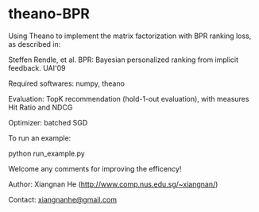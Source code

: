 # theano-BPR
Using Theano to implement the matrix factorization with BPR ranking loss, as described in:

Steffen Rendle, et al. BPR: Bayesian personalized ranking from implicit feedback. UAI'09


Required softwares: numpy, theano

Evaluation: TopK recommendation (hold-1-out evaluation), with measures Hit Ratio and NDCG

Optimizer: batched SGD

To run an example: 

  python run_example.py


  
Welcome any comments for improving the efficency! 

Author: Xiangnan He (http://www.comp.nus.edu.sg/~xiangnan/)

Contact: xiangnanhe@gmail.com
